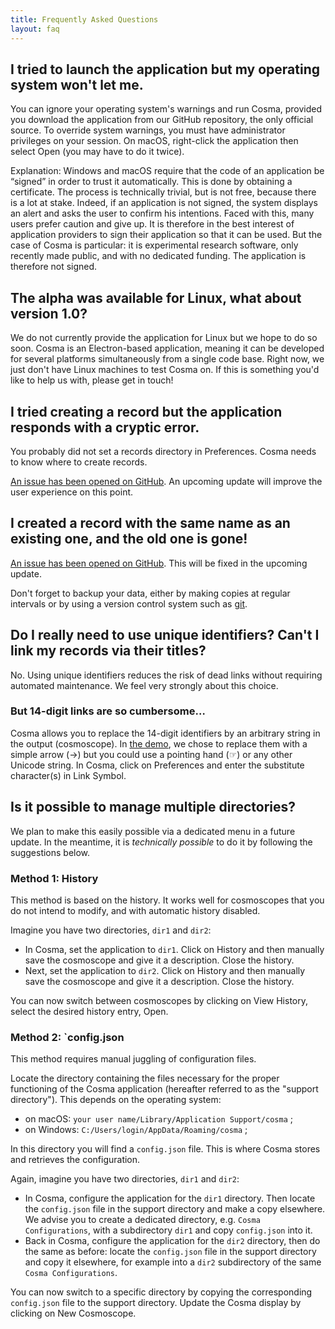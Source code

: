 ```yaml
---
title: Frequently Asked Questions
layout: faq
---
```


## I tried to launch the application but my operating system won't let me.

You can ignore your operating system's warnings and run Cosma, provided you download the application from our GitHub repository, the only official source. To override system warnings, you must have administrator privileges on your session. On macOS, right-click the application then select Open (you may have to do it twice).

Explanation: Windows and macOS require that the code of an application be “signed” in order to trust it automatically. This is done by obtaining a certificate. The process is technically trivial, but is not free, because there is a lot at stake. Indeed, if an application is not signed, the system displays an alert and asks the user to confirm his intentions. Faced with this, many users prefer caution and give up. It is therefore in the best interest of application providers to sign their application so that it can be used. But the case of Cosma is particular: it is experimental research software, only recently made public, and with no dedicated funding. The application is therefore not signed.

## The alpha was available for Linux, what about version 1.0?

We do not currently provide the application for Linux but we hope to do so soon. Cosma is an Electron-based application, meaning it can be developed for several platforms simultaneously from a single code base. Right now, we just don't have Linux machines to test Cosma on. If this is something you'd like to help us with, please get in touch!

## I tried creating a record but the application responds with a cryptic error.

You probably did not set a records directory in Preferences. Cosma needs to know where to create records.

[An issue has been opened on GitHub](https://github.com/graphlab-fr/cosma/issues/6). An upcoming update will improve the user experience on this point.

## I created a record with the same name as an existing one, and the old one is gone!

[An issue has been opened on GitHub](https://github.com/graphlab-fr/cosma/issues/5). This will be fixed in the upcoming update.

Don't forget to backup your data, either by making copies at regular intervals or by using a version control system such as [git](https://git-scm.com).

## Do I really need to use unique identifiers? Can't I link my records via their titles?

No. Using unique identifiers reduces the risk of dead links without requiring automated maintenance. We feel very strongly about this choice.

### But 14-digit links are so cumbersome…

Cosma allows you to replace the 14-digit identifiers by an arbitrary string in the output (cosmoscope). In [the demo](/demo.html), we chose to replace them with a simple arrow (→) but you could use a pointing hand (☞) or any other Unicode string. In Cosma, click on Preferences and enter the substitute character(s) in Link Symbol.

## Is it possible to manage multiple directories?

We plan to make this easily possible via a dedicated menu in a future update. In the meantime, it is *technically possible* to do it by following the suggestions below.

### Method 1: History

This method is based on the history. It works well for cosmoscopes that you do not intend to modify, and with automatic history disabled.

Imagine you have two directories, `dir1` and `dir2`:

- In Cosma, set the application to `dir1`. Click on History and then manually save the cosmoscope and give it a description. Close the history.
- Next, set the application to `dir2`. Click on History and then manually save the cosmoscope and give it a description. Close the history.

You can now switch between cosmoscopes by clicking on View History, select the desired history entry, Open.

### Method 2: `config.json

This method requires manual juggling of configuration files.

Locate the directory containing the files necessary for the proper functioning of the Cosma application (hereafter referred to as the "support directory"). This depends on the operating system:

- on macOS: `your user name/Library/Application Support/cosma` ;
- on Windows: `C:/Users/login/AppData/Roaming/cosma` ;

In this directory you will find a `config.json` file. This is where Cosma stores and retrieves the configuration.

Again, imagine you have two directories, `dir1` and `dir2`:

- In Cosma, configure the application for the `dir1` directory. Then locate the `config.json` file in the support directory and make a copy elsewhere. We advise you to create a dedicated directory, e.g. `Cosma Configurations`, with a subdirectory `dir1` and copy `config.json` into it.
- Back in Cosma, configure the application for the `dir2` directory, then do the same as before: locate the `config.json` file in the support directory and copy it elsewhere, for example into a `dir2` subdirectory of the same `Cosma Configurations`.

You can now switch to a specific directory by copying the corresponding `config.json` file to the support directory. Update the Cosma display by clicking on New Cosmoscope.